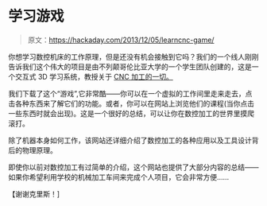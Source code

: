 # 学习游戏

> 原文：<https://hackaday.com/2013/12/05/learncnc-game/>

你想学习数控机床的工作原理，但是还没有机会接触到它吗？我们的一个线人刚刚告诉我们这个伟大的项目是由不列颠哥伦比亚大学的一个学生团队创建的，这是一个交互式 3D 学习系统，教授关于 [CNC 加工的一切。](http://learncnc.org/)

我们下载了这个“游戏”,它非常酷——你可以在一个虚拟的工作间里走来走去，点击各种东西来了解它们的功能。或者，你可以在网站上浏览他们的课程(当你点击一些东西时就会出现)。这是一个很好的总结，可以让你在数控加工的世界里摸爬滚打。

除了机器本身如何工作，该网站还详细介绍了数控加工的各种应用以及工具设计背后的物理原理。

即使你以前对数控加工有过简单的介绍，这个网站也提供了大部分内容的总结——如果你希望利用学校的机械加工车间来完成个人项目，它会非常方便……

【谢谢克里斯！]